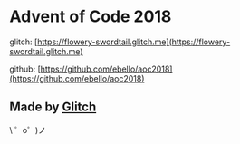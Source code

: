 Advent of Code 2018
===================

glitch: [https://flowery-swordtail.glitch.me](https://flowery-swordtail.glitch.me)

github: [https://github.com/ebello/aoc2018](https://github.com/ebello/aoc2018)


Made by [Glitch](https://glitch.com/)
-------------------

\ ゜o゜)ノ
